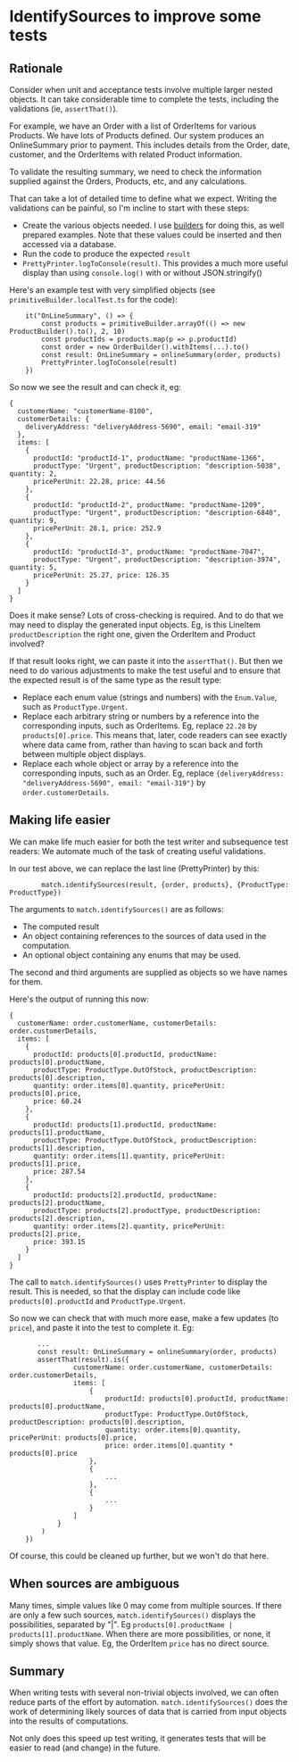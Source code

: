 # IdentifySources to improve some tests

## Rationale

Consider when unit and acceptance tests involve multiple larger nested objects.
It can take considerable time to complete the tests, including the validations (ie, `assertThat()`).

For example, we have an Order with a list of OrderItems for various Products.
We have lots of Products defined.
Our system produces an OnlineSummary prior to payment.
This includes details from the Order, date, customer, and the OrderItems with related Product information.

To validate the resulting summary, we need to check the information supplied against the Orders, Products, etc,
and any calculations.

That can take a lot of detailed time to define what we expect.
Writing the validations can be painful, so I'm incline to start with these steps:

* Create the various objects needed. I use [builders](./PrimitiveBuilder.md) for doing this,
  as well prepared examples.
  Note that these values could be inserted and then accessed via a database.
* Run the code to produce the expected `result`
* `PrettyPrinter.logToConsole(result)`. This provides a much more useful display than using `console.log()` with or
  without JSON.stringify()

Here's an example test with very simplified objects (see `primitiveBuilder.localTest.ts` for the code):

```
    it("OnLineSummary", () => {
        const products = primitiveBuilder.arrayOf(() => new ProductBuilder().to(), 2, 10)
        const productIds = products.map(p => p.productId)
        const order = new OrderBuilder().withItems(...).to()
        const result: OnLineSummary = onlineSummary(order, products)
        PrettyPrinter.logToConsole(result)
    })
```

So now we see the result and can check it, eg:

```
{
  customerName: "customerName-8100", 
  customerDetails: {
    deliveryAddress: "deliveryAddress-5690", email: "email-319"
  }, 
  items: [
    {
      productId: "productId-1", productName: "productName-1366", 
      productType: "Urgent", productDescription: "description-5038", quantity: 2, 
      pricePerUnit: 22.28, price: 44.56
    }, 
    {
      productId: "productId-2", productName: "productName-1209", 
      productType: "Urgent", productDescription: "description-6840", quantity: 9, 
      pricePerUnit: 28.1, price: 252.9
    }, 
    {
      productId: "productId-3", productName: "productName-7047", 
      productType: "Urgent", productDescription: "description-3974", quantity: 5, 
      pricePerUnit: 25.27, price: 126.35
    }
  ]
}
```

Does it make sense? Lots of cross-checking is required.
And to do that we may need to display the generated input objects.
Eg, is this LineItem `productDescription` the right one, given the OrderItem and Product involved?

If that result looks right, we can paste it into the `assertThat()`.
But then we need to do various adjustments to make the test useful and to ensure that the
expected result is of the same type as the result type:

* Replace each enum value (strings and numbers) with the `Enum.Value`, such as `ProductType.Urgent`.
* Replace each arbitrary string or numbers by a reference into the corresponding inputs, such as OrderItems.
  Eg, replace `22.28` by `products[0].price`. This means that, later, code readers can see
  exactly where data came from, rather than having to scan back and forth between multiple object displays.
* Replace each whole object or array by a reference into the corresponding inputs, such as an Order.
  Eg, replace `{deliveryAddress: "deliveryAddress-5690", email: "email-319"}` by `order.customerDetails`.

## Making life easier

We can make life much easier for both the test writer and subsequence test readers:
We automate much of the task of creating useful validations.

In our test above, we can replace the last line (PrettyPrinter) by this:

```
        match.identifySources(result, {order, products}, {ProductType: ProductType})
```

The arguments to `match.identifySources()` are as follows:

* The computed result
* An object containing references to the sources of data used in the computation.
* An optional object containing any enums that may be used.

The second and third arguments are supplied as objects so we have names for them.

Here's the output of running this now:

```
{
  customerName: order.customerName, customerDetails: order.customerDetails, 
  items: [
    {
      productId: products[0].productId, productName: products[0].productName, 
      productType: ProductType.OutOfStock, productDescription: products[0].description, 
      quantity: order.items[0].quantity, pricePerUnit: products[0].price, 
      price: 60.24
    }, 
    {
      productId: products[1].productId, productName: products[1].productName, 
      productType: ProductType.OutOfStock, productDescription: products[1].description, 
      quantity: order.items[1].quantity, pricePerUnit: products[1].price, 
      price: 287.54
    }, 
    {
      productId: products[2].productId, productName: products[2].productName, 
      productType: products[2].productType, productDescription: products[2].description, 
      quantity: order.items[2].quantity, pricePerUnit: products[2].price, 
      price: 393.15
    }
  ]
}
```

The call to `match.identifySources()` uses `PrettyPrinter` to display the result.
This is needed, so that the display can include code like `products[0].productId`
and `ProductType.Urgent`.

So now we can check that with much more ease, make a few updates (to `price`), and paste it into the test to complete it.
Eg:

```
       ...
       const result: OnLineSummary = onlineSummary(order, products)
       assertThat(result).is({
                customerName: order.customerName, customerDetails: order.customerDetails,
                items: [
                    {
                        productId: products[0].productId, productName: products[0].productName,
                        productType: ProductType.OutOfStock, productDescription: products[0].description,
                        quantity: order.items[0].quantity, pricePerUnit: products[0].price,
                        price: order.items[0].quantity * products[0].price
                    },
                    {
                        ...
                    },
                    {
                        ...
                    }
                ]
            }
        )
    })
```

Of course, this could be cleaned up further, but we won't do that here.

## When sources are ambiguous

Many times, simple values like 0 may come from multiple sources. 
If there are only a few such sources, `match.identifySources()` displays the possibilities, separated by "|".
Eg `products[0].productName | products[1].productName`. 
When there are more possibilities, or none, it simply shows that value. 
Eg, the OrderItem `price` has no direct source.

## Summary

When writing tests with several non-trivial objects involved, we can often reduce parts of the effort by automation. 
`match.identifySources()` does the work of determining likely sources of data that is carried from 
input objects into the results of computations.

Not only does this speed up test writing, it generates tests that will be easier to read (and change) in the future.





